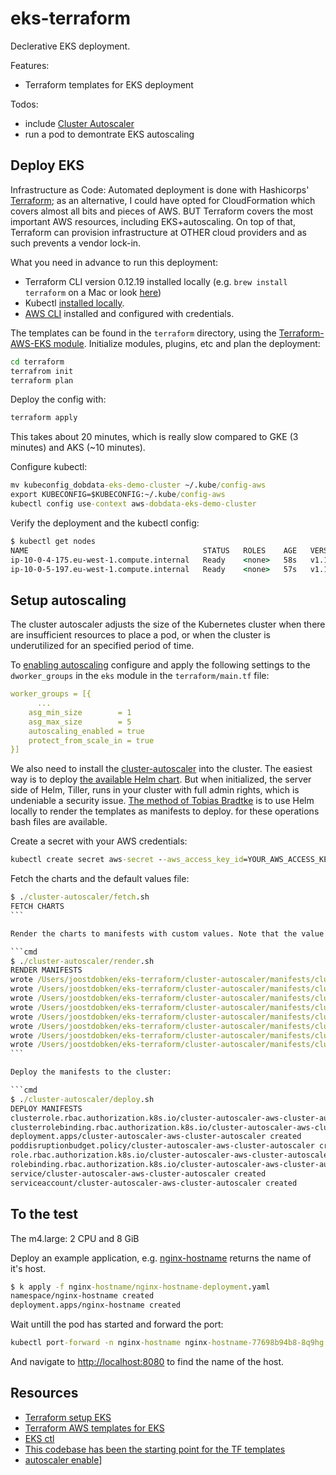 # eks-terraform

Declerative EKS deployment.

Features:

- Terraform templates for EKS deployment

Todos:

- include [Cluster Autoscaler](https://github.com/kubernetes/autoscaler/tree/master/cluster-autoscaler)
- run a pod to demontrate EKS autoscaling

## Deploy EKS

Infrastructure as Code: Automated deployment is done with Hashicorps' [Terraform](https://www.terraform.io/); as an alternative, I could have opted for CloudFormation which covers almost all bits and pieces of AWS. BUT Terraform covers the most important AWS resources, including EKS+autoscaling. On top of that, Terraform can provision infrastructure at OTHER cloud providers and as such prevents a vendor lock-in.

What you need in advance to run this deployment:

- Terraform CLI version 0.12.19 installed locally (e.g. `brew install terraform` on a Mac or look [here](https://learn.hashicorp.com/terraform/getting-started/install.html))
- Kubectl [installed locally](https://kubernetes.io/docs/tasks/tools/install-kubectl/).
- [AWS CLI](https://docs.aws.amazon.com/cli/latest/userguide/cli-chap-configure.html) installed and configured with credentials.

The templates can be found in the `terraform` directory, using the [Terraform-AWS-EKS module](https://github.com/terraform-aws-modules/terraform-aws-eks). Initialize modules, plugins, etc and plan the deployment:

```cmd
cd terraform
terrafrom init
terraform plan
```

Deploy the config with:

```cmd
terraform apply
```

This takes about 20 minutes, which is really slow compared to GKE (3 minutes) and AKS (~10 minutes).

Configure kubectl:

```cmd
mv kubeconfig_dobdata-eks-demo-cluster ~/.kube/config-aws
export KUBECONFIG=$KUBECONFIG:~/.kube/config-aws
kubectl config use-context aws-dobdata-eks-demo-cluster
```

Verify the deployment and the kubectl config:

```cmd
$ kubectl get nodes
NAME                                       STATUS   ROLES    AGE   VERSION
ip-10-0-4-175.eu-west-1.compute.internal   Ready    <none>   58s   v1.14.8-eks-b8860f
ip-10-0-5-197.eu-west-1.compute.internal   Ready    <none>   57s   v1.14.8-eks-b8860f
```

## Setup autoscaling

The cluster autoscaler adjusts the size of the Kubernetes cluster when there are insufficient resources to place a pod, or when the cluster is underutilized for an specified period of time.

To [enabling autoscaling](https://github.com/terraform-aws-modules/terraform-aws-eks/blob/master/docs/autoscaling.md) configure and apply the following settings to the `dworker_groups` in the `eks` module in the `terraform/main.tf` file:

```yml
worker_groups = [{
      ...
    asg_min_size        = 1
    asg_max_size        = 5
    autoscaling_enabled = true
    protect_from_scale_in = true
}]
```

We also need to install the [cluster-autoscaler](https://github.com/kubernetes/autoscaler/tree/master/cluster-autoscaler) into the cluster. The easiest way is to deploy [the available Helm chart](https://github.com/helm/charts/tree/master/stable/cluster-autoscaler). But when initialized, the server side of Helm, Tiller, runs in your cluster with full admin rights, which is undeniable a security issue. [The method of Tobias Bradtke](https://blog.giantswarm.io/what-you-yaml-is-what-you-get/) is to use Helm locally to render the templates as manifests to deploy. for these operations bash files are available.

Create a secret with your AWS credentials:

```cmd
kubectl create secret aws-secret --aws_access_key_id=YOUR_AWS_ACCESS_KEY_ID --aws_secret_access_key=YOUR_AWS_SECRET_ACCESS_KEY
```

Fetch the charts and the default values file:

````cmd
$ ./cluster-autoscaler/fetch.sh
FETCH CHARTS
```

Render the charts to manifests with custom values. Note that the value file contains 

```cmd
$ ./cluster-autoscaler/render.sh
RENDER MANIFESTS
wrote /Users/joostdobken/eks-terraform/cluster-autoscaler/manifests/cluster-autoscaler/templates/pdb.yaml
wrote /Users/joostdobken/eks-terraform/cluster-autoscaler/manifests/cluster-autoscaler/templates/serviceaccount.yaml
wrote /Users/joostdobken/eks-terraform/cluster-autoscaler/manifests/cluster-autoscaler/templates/clusterrole.yaml
wrote /Users/joostdobken/eks-terraform/cluster-autoscaler/manifests/cluster-autoscaler/templates/clusterrolebinding.yaml
wrote /Users/joostdobken/eks-terraform/cluster-autoscaler/manifests/cluster-autoscaler/templates/role.yaml
wrote /Users/joostdobken/eks-terraform/cluster-autoscaler/manifests/cluster-autoscaler/templates/rolebinding.yaml
wrote /Users/joostdobken/eks-terraform/cluster-autoscaler/manifests/cluster-autoscaler/templates/service.yaml
wrote /Users/joostdobken/eks-terraform/cluster-autoscaler/manifests/cluster-autoscaler/templates/deployment.yaml
```

Deploy the manifests to the cluster:

```cmd
$ ./cluster-autoscaler/deploy.sh
DEPLOY MANIFESTS
clusterrole.rbac.authorization.k8s.io/cluster-autoscaler-aws-cluster-autoscaler created
clusterrolebinding.rbac.authorization.k8s.io/cluster-autoscaler-aws-cluster-autoscaler created
deployment.apps/cluster-autoscaler-aws-cluster-autoscaler created
poddisruptionbudget.policy/cluster-autoscaler-aws-cluster-autoscaler created
role.rbac.authorization.k8s.io/cluster-autoscaler-aws-cluster-autoscaler created
rolebinding.rbac.authorization.k8s.io/cluster-autoscaler-aws-cluster-autoscaler created
service/cluster-autoscaler-aws-cluster-autoscaler created
serviceaccount/cluster-autoscaler-aws-cluster-autoscaler created
````

## To the test

The m4.large: 2 CPU and 8 GiB

Deploy an example application, e.g. [nginx-hostname](https://hub.docker.com/r/stenote/nginx-hostname/tags) returns the name of it's host.

```cmd
$ k apply -f nginx-hostname/nginx-hostname-deployment.yaml
namespace/nginx-hostname created
deployment.apps/nginx-hostname created
```

Wait untill the pod has started and forward the port:

```cmd
kubectl port-forward -n nginx-hostname nginx-hostname-77698b94b8-8q9hg 8080:80
```

And navigate to <http://localhost:8080> to find the name of the host.

## Resources

- [Terraform setup EKS](https://learn.hashicorp.com/terraform/aws/eks-intro)
- [Terraform AWS templates for EKS](https://github.com/terraform-aws-modules/terraform-aws-eks)
- [EKS ctl](https://medium.com/@Joachim8675309/building-eks-with-eksctl-799eeb3b0efd)
- [This codebase has been the starting point for the TF templates](https://github.com/terraform-providers/terraform-provider-aws/tree/master/examples/eks-getting-started)
- [autoscaler enable](https://stackoverflow.com/questions/57928941/how-can-i-configure-an-aws-eks-autoscaler-with-terraform)]
